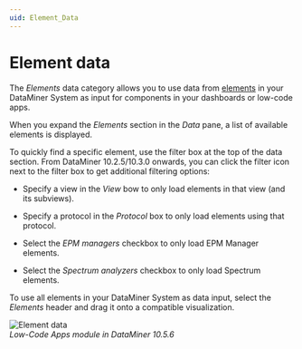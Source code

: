 ```yaml
---
uid: Element_Data
---
```


# Element data

The *Elements* data category allows you to use data from [elements](xref:About_elements) in your DataMiner System as input for components in your dashboards or low-code apps.

When you expand the *Elements* section in the *Data* pane, a list of available elements is displayed.

To quickly find a specific element, use the filter box at the top of the data section. From DataMiner 10.2.5/10.3.0 onwards, you can click the filter icon next to the filter box to get additional filtering options:

- Specify a view in the *View* bow to only load elements in that view (and its subviews).

- Specify a protocol in the *Protocol* box to only load elements using that protocol.

- Select the *EPM managers* checkbox to only load EPM Manager elements.

- Select the *Spectrum analyzers* checkbox to only load Spectrum elements.

To use all elements in your DataMiner System as data input, select the *Elements* header and drag it onto a compatible visualization.

![Element data](~/user-guide/images/Element_Data.gif)<br>*Low-Code Apps module in DataMiner 10.5.6*
